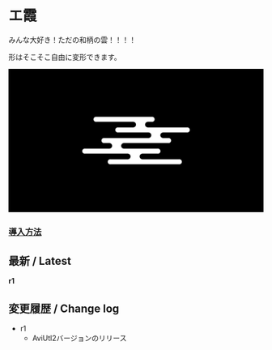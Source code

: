 # エ霞

みんな大好き！ただの和柄の雲！！！！

形はそこそこ自由に変形できます。

![sample](image.png)

### [導入方法](https://github.com/nea-c/AviUtl-Scripts/blob/master/aviutl2/README.md)

## 最新 / Latest

**r1**


## 変更履歴 / Change log

- r1
    - AviUtl2バージョンのリリース